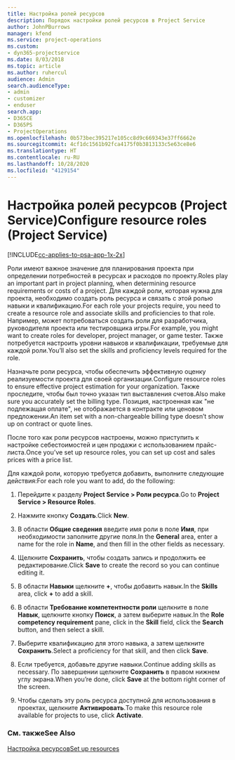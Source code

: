 ```yaml
---
title: Настройка ролей ресурсов
description: Порядок настройки ролей ресурсов в Project Service
author: JohnPBurrows
manager: kfend
ms.service: project-operations
ms.custom:
- dyn365-projectservice
ms.date: 8/03/2018
ms.topic: article
ms.author: ruhercul
audience: Admin
search.audienceType:
- admin
- customizer
- enduser
search.app:
- D365CE
- D365PS
- ProjectOperations
ms.openlocfilehash: 0b573bec395217e105cc8d9c669343e37ff6662e
ms.sourcegitcommit: 4cf1dc1561b92fca4175f0b3813133c5e63ce8e6
ms.translationtype: HT
ms.contentlocale: ru-RU
ms.lasthandoff: 10/28/2020
ms.locfileid: "4129154"
---
```

# <a name="configure-resource-roles-project-service"></a><span data-ttu-id="26a90-103">Настройка ролей ресурсов (Project Service)</span><span class="sxs-lookup"><span data-stu-id="26a90-103">Configure resource roles (Project Service)</span></span>

[!INCLUDE[cc-applies-to-psa-app-1x-2x](../includes/cc-applies-to-psa-app-1x-2x.md)]

<span data-ttu-id="26a90-104">Роли имеют важное значение для планирования проекта при определении потребностей в ресурсах и расходов по проекту.</span><span class="sxs-lookup"><span data-stu-id="26a90-104">Roles play an important part in project planning, when determining resource requirements or costs of a project.</span></span> <span data-ttu-id="26a90-105">Для каждой роли, которая нужна для проекта, необходимо создать роль ресурса и связать с этой ролью навыки и квалификацию.</span><span class="sxs-lookup"><span data-stu-id="26a90-105">For each role your projects require, you need to create a resource role and associate skills and proficiencies to that role.</span></span> <span data-ttu-id="26a90-106">Например, может потребоваться создать роли для разработчика, руководителя проекта или тестировщика игры.</span><span class="sxs-lookup"><span data-stu-id="26a90-106">For example, you might want to create roles for developer, project manager, or game tester.</span></span> <span data-ttu-id="26a90-107">Также потребуется настроить уровни навыков и квалификации, требуемые для каждой роли.</span><span class="sxs-lookup"><span data-stu-id="26a90-107">You’ll also set the skills and proficiency levels required for the role.</span></span>  
  
 <span data-ttu-id="26a90-108">Назначьте роли ресурса, чтобы обеспечить эффективную оценку реализуемости проекта для своей организации.</span><span class="sxs-lookup"><span data-stu-id="26a90-108">Configure resource roles to ensure effective project estimation for your organization.</span></span>  <span data-ttu-id="26a90-109">Также проследите, чтобы был точно указан тип выставления счетов.</span><span class="sxs-lookup"><span data-stu-id="26a90-109">Also make sure you accurately set the billing type.</span></span> <span data-ttu-id="26a90-110">Позиция, настроенная как "не подлежащая оплате", не отображается в контракте или ценовом предложении.</span><span class="sxs-lookup"><span data-stu-id="26a90-110">An item set with a non-chargeable billing type doesn’t show up on contract or quote lines.</span></span>  
  
 <span data-ttu-id="26a90-111">После того как роли ресурсов настроены, можно приступить к настройке себестоимостей и цен продажи с использованием прайс-листа.</span><span class="sxs-lookup"><span data-stu-id="26a90-111">Once you’ve set up resource roles, you can set up cost and sales prices with a price list.</span></span>  
  
 <span data-ttu-id="26a90-112">Для каждой роли, которую требуется добавить, выполните следующие действия:</span><span class="sxs-lookup"><span data-stu-id="26a90-112">For each role you want to add, do the following:</span></span>  
  
1.  <span data-ttu-id="26a90-113">Перейдите к разделу **Project Service > Роли ресурса**.</span><span class="sxs-lookup"><span data-stu-id="26a90-113">Go to **Project Service > Resource Roles**.</span></span>  
  
2.  <span data-ttu-id="26a90-114">Нажмите кнопку **Создать**.</span><span class="sxs-lookup"><span data-stu-id="26a90-114">Click **New**.</span></span>  
  
3.  <span data-ttu-id="26a90-115">В области **Общие сведения** введите имя роли в поле **Имя**, при необходимости заполните другие поля.</span><span class="sxs-lookup"><span data-stu-id="26a90-115">In the **General** area, enter a name for the role in **Name**, and then fill in the other fields as necessary.</span></span>  
  
4.  <span data-ttu-id="26a90-116">Щелкните **Сохранить**, чтобы создать запись и продолжить ее редактирование.</span><span class="sxs-lookup"><span data-stu-id="26a90-116">Click **Save** to create the record so you can continue editing it.</span></span>  
  
5.  <span data-ttu-id="26a90-117">В области **Навыки** щелкните **+**, чтобы добавить навык.</span><span class="sxs-lookup"><span data-stu-id="26a90-117">In the **Skills** area, click **+** to add a skill.</span></span>  
  
6.  <span data-ttu-id="26a90-118">В области **Требование компетентности роли** щелкните в поле **Навык**, щелкните кнопку **Поиск**, а затем выберите навык.</span><span class="sxs-lookup"><span data-stu-id="26a90-118">In the **Role competency requirement** pane, click in the **Skill** field, click the **Search** button, and then select a skill.</span></span>  
  
7.  <span data-ttu-id="26a90-119">Выберите квалификацию для этого навыка, а затем щелкните **Сохранить**.</span><span class="sxs-lookup"><span data-stu-id="26a90-119">Select a proficiency for that skill, and then click **Save**.</span></span>  
  
8.  <span data-ttu-id="26a90-120">Если требуется, добавьте другие навыки.</span><span class="sxs-lookup"><span data-stu-id="26a90-120">Continue adding skills as necessary.</span></span> <span data-ttu-id="26a90-121">По завершении щелкните **Сохранить** в правом нижнем углу экрана.</span><span class="sxs-lookup"><span data-stu-id="26a90-121">When you’re done, click **Save** at the bottom right corner of the screen.</span></span>  
  
9. <span data-ttu-id="26a90-122">Чтобы сделать эту роль ресурса доступной для использования в проектах, щелкните **Активировать**.</span><span class="sxs-lookup"><span data-stu-id="26a90-122">To make this resource role available for projects to use, click **Activate**.</span></span>  
  
### <a name="see-also"></a><span data-ttu-id="26a90-123">См. также</span><span class="sxs-lookup"><span data-stu-id="26a90-123">See Also</span></span>  
 [<span data-ttu-id="26a90-124">Настройка ресурсов</span><span class="sxs-lookup"><span data-stu-id="26a90-124">Set up resources</span></span>](../psa/set-up-resources.md)

